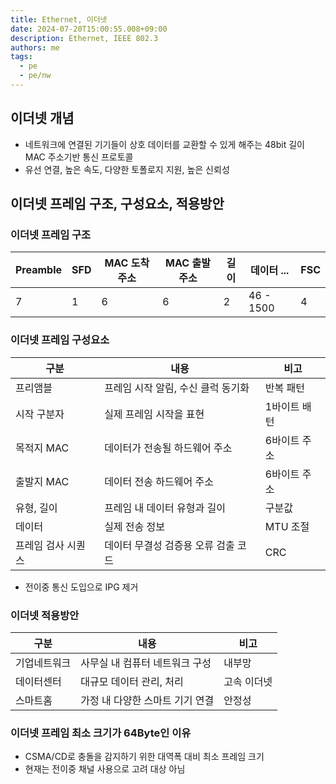```yaml
---
title: Ethernet, 이더넷
date: 2024-07-20T15:00:55.008+09:00
description: Ethernet, IEEE 802.3
authors: me
tags:
  - pe
  - pe/nw 
---
```


## 이더넷 개념

- 네트워크에 연결된 기기들이 상호 데이터를 교환할 수 있게 해주는 48bit 길이 MAC 주소기반 통신 프로토콜
- 유선 연결, 높은 속도, 다양한 토폴로지 지원, 높은 신뢰성

## 이더넷 프레임 구조, 구성요소, 적용방안

### 이더넷 프레임 구조

| Preamble | SFD | MAC 도착 주소 | MAC 출발 주소 | 길이 | 데이터 ... | FSC |
| --- | --- | --- | --- | --- | --- | --- |
| 7 | 1 | 6 | 6 | 2  | 46 - 1500 | 4 |

### 이더넷 프레임 구성요소

| 구분 | 내용 | 비고 |
| --- | --- | --- |
| 프리앰블 | 프레임 시작 알림, 수신 클럭 동기화 | 반복 패턴 |
| 시작 구분자 | 실제 프레임 시작을 표현 | 1바이트 배턴 |
| 목적지 MAC | 데이터가 전송될 하드웨어 주소 | 6바이트 주소 |
| 출발지 MAC | 데이터 전송 하드웨어 주소 | 6바이트 주소 |
| 유형, 길이 | 프레임 내 데이터 유형과 길이 | 구분값 |
| 데이터 | 실제 전송 정보 | MTU 조절 |
| 프레임 검사 시퀀스 | 데이터 무결성 검증용 오류 검출 코드 | CRC |

- 전이중 통신 도입으로 IPG 제거

### 이더넷 적용방안

| 구분 | 내용 | 비고 |
| --- | --- | --- |
| 기업네트워크 | 사무실 내 컴퓨터 네트워크 구성 | 내부망 |
| 데이터센터 | 대규모 데이터 관리, 처리 | 고속 이더넷 |
| 스마트홈 | 가정 내 다양한 스마트 기기 연결 | 안정성 |

### 이더넷 프레임 최소 크기가 64Byte인 이유

- CSMA/CD로 충돌을 감지하기 위한 대역폭 대비 최소 프레임 크기
- 현재는 전이중 채널 사용으로 고려 대상 아님

